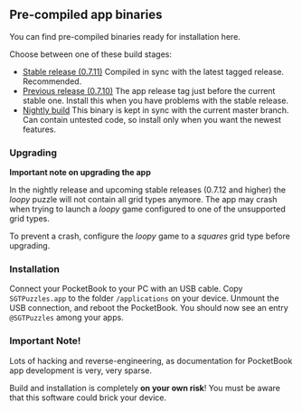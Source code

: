 ## Pre-compiled app binaries

You can find pre-compiled binaries ready for installation here.

Choose between one of these build stages:

* [Stable release (0.7.11)](https://github.com/SteffenBauer/PocketPuzzles/blob/master/release/stable/SGTPuzzles.app) Compiled in sync with the latest tagged release. Recommended.
* [Previous release (0.7.10)](https://github.com/SteffenBauer/PocketPuzzles/blob/master/release/previous/SGTPuzzles.app) The app release tag just before the current stable one. Install this when you have problems with the stable release.
* [Nightly build](https://github.com/SteffenBauer/PocketPuzzles/blob/master/release/nightly/SGTPuzzles.app) This binary is kept in sync with the current master branch. Can contain untested code, so install only when you want the newest features.

### Upgrading
**Important note on upgrading the app**

In the nightly release and upcoming stable releases (0.7.12 and higher) the *loopy* puzzle will not contain all grid types anymore. The app may crash when trying to launch a *loopy* game configured to one of the unsupported grid types.

To prevent a crash, configure the *loopy* game to a *squares* grid type before upgrading.

### Installation

Connect your PocketBook to your PC with an USB cable. Copy `SGTPuzzles.app` to the folder `/applications` on your device. Unmount the USB connection, and reboot the PocketBook. You should now see an entry `@SGTPuzzles` among your apps.

### Important Note!

Lots of hacking and reverse-engineering, as documentation for PocketBook app development is very, very sparse.

Build and installation is completely **on your own risk**! You must be aware that this software could brick your device.

